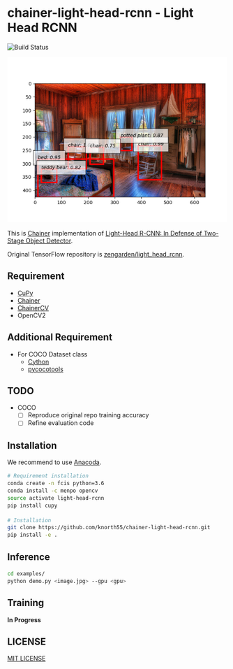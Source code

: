 chainer-light-head-rcnn - Light Head RCNN
=========================================

![Build Status](https://travis-ci.com/knorth55/chainer-light-head-rcnn.svg?branch=master)

![Example](static/coco_example.png)

This is [Chainer](https://github.com/chainer/chainer) implementation of [Light-Head R-CNN: In Defense of Two-Stage Object Detector](https://arxiv.org/abs/1711.07264).

Original TensorFlow repository is [zengarden/light_head_rcnn](https://github.com/zengarden/light_head_rcnn).

Requirement
-----------

- [CuPy](https://github.com/cupy/cupy)
- [Chainer](https://github.com/chainer/chainer)
- [ChainerCV](https://github.com/chainer/chainercv)
- OpenCV2

Additional Requirement
----------------------
- For COCO Dataset class
  - [Cython](http://cython.org/)
  - [pycocotools](https://github.com/cocodataset/cocoapi)

TODO
----
- COCO
  - [ ] Reproduce original repo training accuracy
  - [ ] Refine evaluation code

Installation
------------

We recommend to use [Anacoda](https://anaconda.org/).

```bash
# Requirement installation
conda create -n fcis python=3.6
conda install -c menpo opencv
source activate light-head-rcnn
pip install cupy

# Installation
git clone https://github.com/knorth55/chainer-light-head-rcnn.git
pip install -e .
```

Inference
---------
```bash
cd examples/
python demo.py <image.jpg> --gpu <gpu>
```

Training
--------

**In Progress**

LICENSE
-------
[MIT LICENSE](LICENSE)
